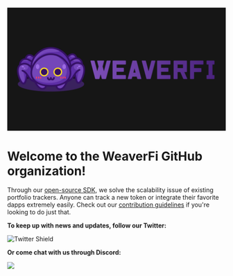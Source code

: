![WeaverFi Banner][banner]

# Welcome to the WeaverFi GitHub organization!

Through our [open-source SDK](https://github.com/WeaverFi/weaverfi), we solve the scalability issue of existing portfolio trackers. Anyone can track a new token or integrate their favorite dapps extremely easily. Check out our [contribution guidelines](https://github.com/WeaverFi/weaverfi/blob/main/CONTRIBUTING.md) if you're looking to do just that.

**To keep up with news and updates, follow our Twitter:**

![Twitter Shield](https://img.shields.io/twitter/follow/cookietrack_io?style=social)

**Or come chat with us through Discord:**

[<img width="150px" src="https://user-images.githubusercontent.com/3408362/174302052-6757cf66-f454-4298-b150-2df023ab69e8.png" />](https://discord.com/invite/DzADcq7y75)

[banner]: /profile/Banner.png "WeaverFi"
